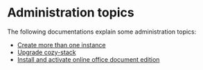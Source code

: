 # Administration topics

The following documentations explain some administration topics:

- [Create more than one instance](./more_instances.md)
- [Upgrade cozy-stack](./upgrade.md)
- [Install and activate online office document edition](./office.md)
